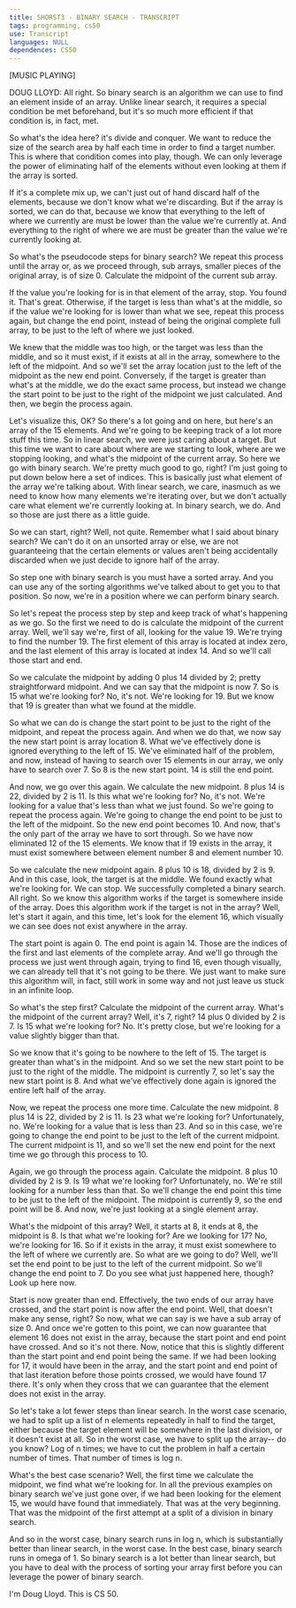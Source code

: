 ```yaml
---
title: SHORST3 - BINARY SEARCH - TRANSCRIPT
tags: programming, cs50
use: Transcript
languages: NULL
dependences: CS50
---
```


[MUSIC PLAYING] 

DOUG LLOYD: All right. So binary search is an algorithm we can use to find an element inside of an array. Unlike linear search, it requires a special condition be met beforehand, but it's so much more efficient if that condition is, in fact, met. 

So what's the idea here? it's divide and conquer. We want to reduce the size of the search area by half each time in order to find a target number. This is where that condition comes into play, though. We can only leverage the power of eliminating half of the elements without even looking at them if the array is sorted. 

If it's a complete mix up, we can't just out of hand discard half of the elements, because we don't know what we're discarding. But if the array is sorted, we can do that, because we know that everything to the left of where we currently are must be lower than the value we're currently at. And everything to the right of where we are must be greater than the value we're currently looking at. 

So what's the pseudocode steps for binary search? We repeat this process until the array or, as we proceed through, sub arrays, smaller pieces of the original array, is of size 0. Calculate the midpoint of the current sub array. 

If the value you're looking for is in that element of the array, stop. You found it. That's great. Otherwise, if the target is less than what's at the middle, so if the value we're looking for is lower than what we see, repeat this process again, but change the end point, instead of being the original complete full array, to be just to the left of where we just looked. 

We knew that the middle was too high, or the target was less than the middle, and so it must exist, if it exists at all in the array, somewhere to the left of the midpoint. And so we'll set the array location just to the left of the midpoint as the new end point. Conversely, if the target is greater than what's at the middle, we do the exact same process, but instead we change the start point to be just to the right of the midpoint we just calculated. And then, we begin the process again. 

Let's visualize this, OK? So there's a lot going and on here, but here's an array of the 15 elements. And we're going to be keeping track of a lot more stuff this time. So in linear search, we were just caring about a target. But this time we want to care about where are we starting to look, where are we stopping looking, and what's the midpoint of the current array. So here we go with binary search. We're pretty much good to go, right? I'm just going to put down below here a set of indices. This is basically just what element of the array we're talking about. With linear search, we care, inasmuch as we need to know how many elements we're iterating over, but we don't actually care what element we're currently looking at. In binary search, we do. And so those are just there as a little guide. 

So we can start, right? Well, not quite. Remember what I said about binary search? We can't do it on an unsorted array or else, we are not guaranteeing that the certain elements or values aren't being accidentally discarded when we just decide to ignore half of the array. 

So step one with binary search is you must have a sorted array. And you can use any of the sorting algorithms we've talked about to get you to that position. So now, we're in a position where we can perform binary search. 

So let's repeat the process step by step and keep track of what's happening as we go. So the first we need to do is calculate the midpoint of the current array. Well, we'll say we're, first of all, looking for the value 19. We're trying to find the number 19. The first element of this array is located at index zero, and the last element of this array is located at index 14. And so we'll call those start and end. 

So we calculate the midpoint by adding 0 plus 14 divided by 2; pretty straightforward midpoint. And we can say that the midpoint is now 7. So is 15 what we're looking for? No, it's not. We're looking for 19. But we know that 19 is greater than what we found at the middle. 

So what we can do is change the start point to be just to the right of the midpoint, and repeat the process again. And when we do that, we now say the new start point is array location 8. What we've effectively done is ignored everything to the left of 15. We've eliminated half of the problem, and now, instead of having to search over 15 elements in our array, we only have to search over 7. So 8 is the new start point. 14 is still the end point. 

And now, we go over this again. We calculate the new midpoint. 8 plus 14 is 22, divided by 2 is 11. Is this what we're looking for? No, it's not. We're looking for a value that's less than what we just found. So we're going to repeat the process again. We're going to change the end point to be just to the left of the midpoint. So the new end point becomes 10. And now, that's the only part of the array we have to sort through. So we have now eliminated 12 of the 15 elements. We know that if 19 exists in the array, it must exist somewhere between element number 8 and element number 10. 

So we calculate the new midpoint again. 8 plus 10 is 18, divided by 2 is 9. And in this case, look, the target is at the middle. We found exactly what we're looking for. We can stop. We successfully completed a binary search. All right. So we know this algorithm works if the target is somewhere inside of the array. Does this algorithm work if the target is not in the array? Well, let's start it again, and this time, let's look for the element 16, which visually we can see does not exist anywhere in the array. 

The start point is again 0. The end point is again 14. Those are the indices of the first and last elements of the complete array. And we'll go through the process we just went through again, trying to find 16, even though visually, we can already tell that it's not going to be there. We just want to make sure this algorithm will, in fact, still work in some way and not just leave us stuck in an infinite loop. 

So what's the step first? Calculate the midpoint of the current array. What's the midpoint of the current array? Well, it's 7, right? 14 plus 0 divided by 2 is 7. Is 15 what we're looking for? No. It's pretty close, but we're looking for a value slightly bigger than that. 

So we know that it's going to be nowhere to the left of 15. The target is greater than what's in the midpoint. And so we set the new start point to be just to the right of the middle. The midpoint is currently 7, so let's say the new start point is 8. And what we've effectively done again is ignored the entire left half of the array. 

Now, we repeat the process one more time. Calculate the new midpoint. 8 plus 14 is 22, divided by 2 is 11. Is 23 what we're looking for? Unfortunately, no. We're looking for a value that is less than 23. And so in this case, we're going to change the end point to be just to the left of the current midpoint. The current midpoint is 11, and so we'll set the new end point for the next time we go through this process to 10. 

Again, we go through the process again. Calculate the midpoint. 8 plus 10 divided by 2 is 9. Is 19 what we're looking for? Unfortunately, no. We're still looking for a number less than that. So we'll change the end point this time to be just to the left of the midpoint. The midpoint is currently 9, so the end point will be 8. And now, we're just looking at a single element array. 

What's the midpoint of this array? Well, it starts at 8, it ends at 8, the midpoint is 8. Is that what we're looking for? Are we looking for 17? No, we're looking for 16. So if it exists in the array, it must exist somewhere to the left of where we currently are. So what are we going to do? Well, we'll set the end point to be just to the left of the current midpoint. So we'll change the end point to 7. Do you see what just happened here, though? Look up here now. 

Start is now greater than end. Effectively, the two ends of our array have crossed, and the start point is now after the end point. Well, that doesn't make any sense, right? So now, what we can say is we have a sub array of size 0. And once we're gotten to this point, we can now guarantee that element 16 does not exist in the array, because the start point and end point have crossed. And so it's not there. Now, notice that this is slightly different than the start point and end point being the same. If we had been looking for 17, it would have been in the array, and the start point and end point of that last iteration before those points crossed, we would have found 17 there. It's only when they cross that we can guarantee that the element does not exist in the array. 

So let's take a lot fewer steps than linear search. In the worst case scenario, we had to split up a list of n elements repeatedly in half to find the target, either because the target element will be somewhere in the last division, or it doesn't exist at all. So in the worst case, we have to split up the array-- do you know? Log of n times; we have to cut the problem in half a certain number of times. That number of times is log n. 

What's the best case scenario? Well, the first time we calculate the midpoint, we find what we're looking for. In all the previous examples on binary search we've just gone over, if we had been looking for the element 15, we would have found that immediately. That was at the very beginning. That was the midpoint of the first attempt at a split of a division in binary search. 

And so in the worst case, binary search runs in log n, which is substantially better than linear search, in the worst case. In the best case, binary search runs in omega of 1. So binary search is a lot better than linear search, but you have to deal with the process of sorting your array first before you can leverage the power of binary search. 

I'm Doug Lloyd. This is CS 50. 